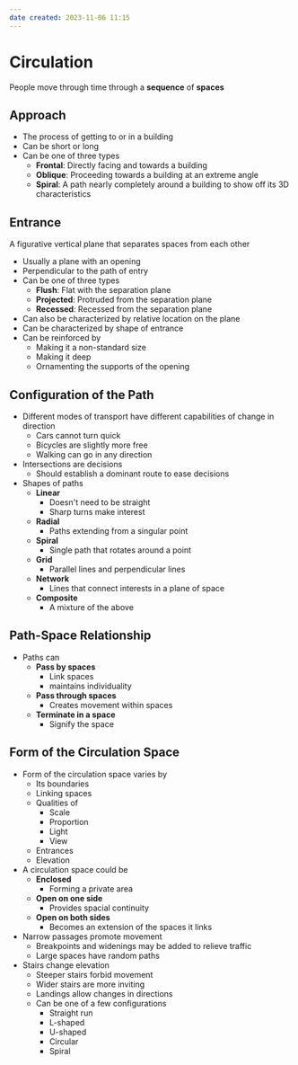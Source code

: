```yaml
---
date created: 2023-11-06 11:15
---
```


# Circulation

People move through time through a **sequence** of **spaces**

## Approach

- The process of getting to or in a building
- Can be short or long
- Can be one of three types
  - **Frontal**: Directly facing and towards a building
  - **Oblique**: Proceeding towards a building at an extreme angle
  - **Spiral**: A path nearly completely around a building to show off its 3D characteristics

## Entrance

A figurative vertical plane that separates spaces from each other

- Usually a plane with an opening
- Perpendicular to the path of entry
- Can be one of three types
  - **Flush**: Flat with the separation plane
  - **Projected**: Protruded from the separation plane
  - **Recessed**: Recessed from the separation plane
- Can also be characterized by relative location on the plane
- Can be characterized by shape of entrance
- Can be reinforced by
  - Making it a non-standard size
  - Making it deep
  - Ornamenting the supports of the opening

## Configuration of the Path

- Different modes of transport have different capabilities of change in direction
	- Cars cannot turn quick
	- Bicycles are slightly more free
	- Walking can go in any direction
- Intersections are decisions
	- Should establish a dominant route to ease decisions
- Shapes of paths
	- **Linear**
		- Doesn't need to be straight
		- Sharp turns make interest
	- **Radial**
		- Paths extending from a singular point
	- **Spiral**
		- Single path that rotates around a point
	- **Grid**
		- Parallel lines and perpendicular lines
	- **Network**
		- Lines that connect interests in a plane of space
	- **Composite**
		- A mixture of the above

## Path-Space Relationship

- Paths can
	- **Pass by spaces**
		- Link spaces
		- maintains individuality
	- **Pass through spaces**
		- Creates movement within spaces
	- **Terminate in a space**
		- Signify the space

## Form of the Circulation Space

- Form of the circulation space varies by
	- Its boundaries
	- Linking spaces
	- Qualities of
		- Scale
		- Proportion
		- Light
		- View
	- Entrances
	- Elevation
- A circulation space could be
	- **Enclosed**
		- Forming a private area
	- **Open on one side**
		- Provides spacial continuity
	- **Open on both sides**
		- Becomes an extension of the spaces it links
- Narrow passages promote movement
	- Breakpoints and widenings may be added to relieve traffic
	- Large spaces have random paths
- Stairs change elevation
	- Steeper stairs forbid movement
	- Wider stairs are more inviting
	- Landings allow changes in directions
	- Can be one of a few configurations
		- Straight run
		- L-shaped
		- U-shaped
		- Circular
		- Spiral
